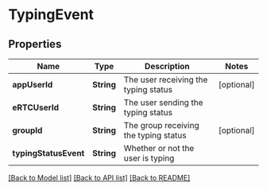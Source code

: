 # TypingEvent

## Properties
Name | Type | Description | Notes
------------ | ------------- | ------------- | -------------
**appUserId** | **String** | The user receiving the typing status | [optional] 
**eRTCUserId** | **String** | The user sending the typing status | 
**groupId** | **String** | The group receiving the typing status | [optional] 
**typingStatusEvent** | **String** | Whether or not the user is typing | 

[[Back to Model list]](../README.md#documentation-for-models) [[Back to API list]](../README.md#documentation-for-api-endpoints) [[Back to README]](../README.md)


